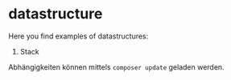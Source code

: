 # datastructure
Here you find examples of datastructures:
1. Stack

Abhängigkeiten können mittels `composer update` geladen werden.
